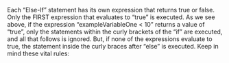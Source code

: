 Each “Else-If” statement has its own expression that returns true or false. Only the FIRST expression that evaluates to “true” is executed. As we see above, if the expression “exampleVariableOne < 10” returns a value of “true”, only the statements within the curly brackets of the “if” are executed, and all that follows is ignored. But, if none of the expressions evaluate to true, the statement inside the curly braces after “else” is executed. Keep in mind these vital rules:


